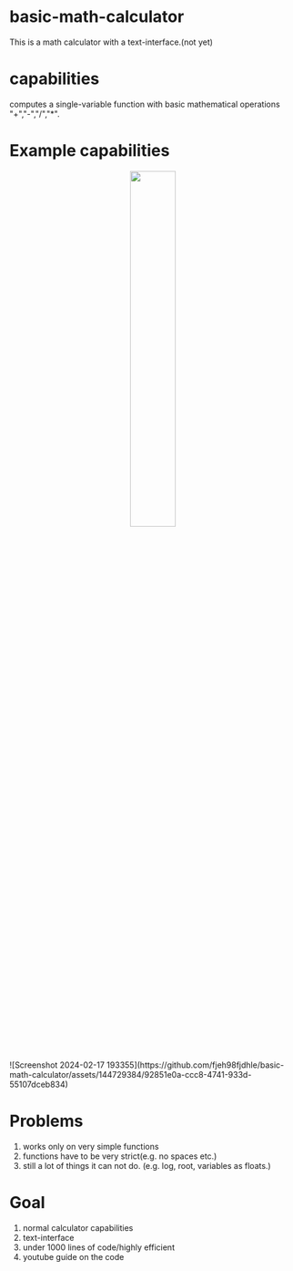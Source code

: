 # basic-math-calculator
This is a math calculator with a text-interface.(not yet)

# capabilities
computes a single-variable function with basic mathematical operations "+","-","/","*". 

# Example capabilities
<div align="center">
<img align="center" src=figs/logo_transparent_background.png width="40%"/>
</div>
![Screenshot 2024-02-17 193355](https://github.com/fjeh98fjdhle/basic-math-calculator/assets/144729384/92851e0a-ccc8-4741-933d-55107dceb834)


# Problems
1. works only on very simple functions
2. functions have to be very strict(e.g. no spaces etc.)
3. still a lot of things it can not do. (e.g. log, root, variables as floats.) 

# Goal 
1. normal calculator capabilities
2. text-interface
3. under 1000 lines of code/highly efficient
4. youtube guide on the code

